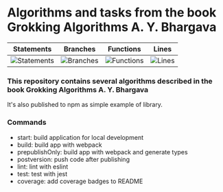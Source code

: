 # Algorithms and tasks from the book Grokking Algorithms A. Y. Bhargava

| Statements                                                                  | Branches                                                                  | Functions                                                                  | Lines                                                                  |
| --------------------------------------------------------------------------- | ------------------------------------------------------------------------- | -------------------------------------------------------------------------- | ---------------------------------------------------------------------- |
| ![Statements](https://img.shields.io/badge/Coverage-100%25-brightgreen.svg) | ![Branches](https://img.shields.io/badge/Coverage-100%25-brightgreen.svg) | ![Functions](https://img.shields.io/badge/Coverage-100%25-brightgreen.svg) | ![Lines](https://img.shields.io/badge/Coverage-100%25-brightgreen.svg) |

### This repository contains several algorithms described in the book Grokking Algorithms A. Y. Bhargava

It's also published to npm as simple example of library.

### Commands

- start: build application for local development
- build: build app with webpack
- prepublishOnly: build app with webpack and generate types
- postversion: push code after publishing
- lint: lint with eslint
- test: test with jest
- coverage: add coverage badges to README
